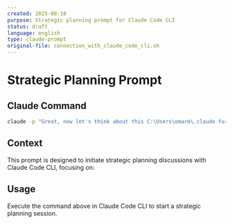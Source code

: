 ```yaml
---
created: 2025-08-10
purpose: Strategic planning prompt for Claude Code CLI
status: draft
language: english
type: claude-prompt
original-file: connection_with_claude_code_cli.sh
---
```


# Strategic Planning Prompt

## Claude Command

```bash
claude -p "Great, now let's think about this C:\Users\omarm\.claude further"
```

## Context

This prompt is designed to initiate strategic planning discussions with Claude Code CLI, focusing on:

## Usage

Execute the command above in Claude Code CLI to start a strategic planning session.
